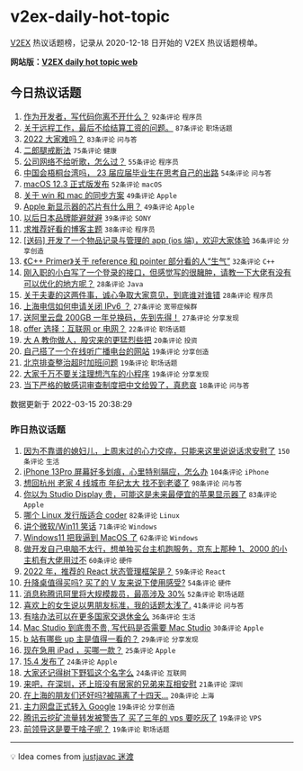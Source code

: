 # v2ex-daily-hot-topic

[V2EX](https://www.v2ex.com/) 热议话题榜，记录从 2020-12-18 日开始的 V2EX 热议话题榜单。

**网站版：[V2EX daily hot topic web](https://boojack.github.io/v2ex-daily-hot-topic-web/)**

## 今日热议话题

<!-- TODAY BEGIN -->

1. [作为开发者，写代码你离不开什么？](https://www.v2ex.com/t/840469) `92条评论` `程序员`
1. [关于远程工作，最后不给结算工资的问题。](https://www.v2ex.com/t/840465) `87条评论` `职场话题`
1. [2022 大家难吗？](https://www.v2ex.com/t/840501) `83条评论` `问与答`
1. [二郎腿戒断法](https://www.v2ex.com/t/840397) `75条评论` `健康`
1. [公司网络不给听歌，怎么过？](https://www.v2ex.com/t/840502) `55条评论` `程序员`
1. [中国会梧桐台湾吗， 23 届应届毕业生在思考自己的出路](https://www.v2ex.com/t/840587) `54条评论` `问与答`
1. [macOS 12.3 正式版发布](https://www.v2ex.com/t/840379) `52条评论` `macOS`
1. [关于 win 和 mac 的同步方案](https://www.v2ex.com/t/840381) `49条评论` `Apple`
1. [Apple 新显示器的芯片有什么用？](https://www.v2ex.com/t/840389) `49条评论` `Apple`
1. [以后日本品牌能避就避](https://www.v2ex.com/t/840413) `39条评论` `SONY`
1. [求推荐好看的博客主题](https://www.v2ex.com/t/840591) `38条评论` `程序员`
1. [[送码] 开发了一个物品记录与管理的 app (ios 端)，欢迎大家体验](https://www.v2ex.com/t/840380) `36条评论` `分享创造`
1. [《C++ Primer》关于 reference 和 pointer 部分看的人“生气”](https://www.v2ex.com/t/840451) `32条评论` `C++`
1. [刚入职的小白写了一个登录的接口，但感觉写的很臃肿，请教一下大佬有没有可以优化的地方呢？](https://www.v2ex.com/t/840507) `28条评论` `Java`
1. [关于夫妻的这两件事，诚心争取大家意见，到底谁对谁错](https://www.v2ex.com/t/840443) `28条评论` `程序员`
1. [上海电信如何申请关闭 IPv6 ？](https://www.v2ex.com/t/840577) `27条评论` `宽带症候群`
1. [送阿里云盘 200GB 一年兑换码，先到先得！](https://www.v2ex.com/t/840372) `27条评论` `分享发现`
1. [offer 选择：互联网 or 电网？](https://www.v2ex.com/t/840582) `22条评论` `职场话题`
1. [大 A 教你做人，股灾来的更猛烈些把](https://www.v2ex.com/t/840390) `20条评论` `投资`
1. [自己搭了一个在线听广播电台的网站](https://www.v2ex.com/t/840594) `19条评论` `分享创造`
1. [北京排查整治超时加班问题](https://www.v2ex.com/t/840560) `19条评论` `职场话题`
1. [大家千万不要关注理想汽车的小程序](https://www.v2ex.com/t/840388) `19条评论` `分享发现`
1. [当下严格的敏感词审查制度把中文给毁了，真悲哀](https://www.v2ex.com/t/840601) `18条评论` `问与答`

数据更新于 2022-03-15 20:38:29

<!-- TODAY END -->

### 昨日热议话题

<!-- YESTERDAY BEGIN -->

1. [因为不靠谱的媳妇儿，上周末过的心力交瘁，只能来这里说说话求安慰了](https://www.v2ex.com/t/840273) `150条评论` `生活`
1. [iPhone 13Pro 屏幕好多划痕，心里特别膈应，怎么办](https://www.v2ex.com/t/840121) `104条评论` `iPhone`
1. [想回杭州 老家 4 线城市 年纪太大 找不到老婆了](https://www.v2ex.com/t/840278) `98条评论` `问与答`
1. [你以为 Studio Display 贵，可能这是未来最便宜的苹果显示器了](https://www.v2ex.com/t/840131) `83条评论` `Apple`
1. [哪个 Linux 发行版适合 coder](https://www.v2ex.com/t/840219) `82条评论` `Linux`
1. [讲个微软/Win11 笑话](https://www.v2ex.com/t/840161) `71条评论` `Windows`
1. [Windows11 把我逼到 MacOS 了](https://www.v2ex.com/t/840183) `62条评论` `Windows`
1. [做开发自己电脑不太行，想单独买台主机跑服务，京东上那种 1、2000 的小主机有大佬用过不](https://www.v2ex.com/t/840189) `60条评论` `硬件`
1. [2022 年，推荐的 React 状态管理框架是？](https://www.v2ex.com/t/840200) `59条评论` `React`
1. [升降桌值得买吗? 买了的 V 友来说下使用感受?](https://www.v2ex.com/t/840196) `54条评论` `硬件`
1. [消息称腾讯阿里将大规模裁员，最高涉及 30%](https://www.v2ex.com/t/840177) `52条评论` `职场话题`
1. [喜欢上的女生说以男朋友标准，我的话题太浅了.](https://www.v2ex.com/t/840311) `41条评论` `问与答`
1. [有啥办法可以在更多国家交退休金么](https://www.v2ex.com/t/840220) `36条评论` `生活`
1. [Mac Studio 到底贵不贵, 写代码是否需要 Mac Studio](https://www.v2ex.com/t/840350) `30条评论` `Apple`
1. [b 站有哪些 up 主是值得一看的？](https://www.v2ex.com/t/840328) `29条评论` `分享发现`
1. [现在急用 iPad ，买哪一款？](https://www.v2ex.com/t/840139) `25条评论` `Apple`
1. [15.4 发布了](https://www.v2ex.com/t/840360) `24条评论` `Apple`
1. [大家还记得树下野狐这个名字么](https://www.v2ex.com/t/840215) `24条评论` `互联网`
1. [来吧，在深圳，还上班没有居家的兄弟来互相安慰](https://www.v2ex.com/t/840127) `21条评论` `深圳`
1. [在上海的朋友们还好吗?被隔离了十四天...](https://www.v2ex.com/t/840159) `20条评论` `上海`
1. [主力网盘正式转入 Google](https://www.v2ex.com/t/840354) `19条评论` `分享创造`
1. [腾讯云挖矿流量转发被警告了 买了三年的 vps 要吃灰了](https://www.v2ex.com/t/840221) `19条评论` `VPS`
1. [前领导这是要干啥子呢？](https://www.v2ex.com/t/840168) `19条评论` `职场话题`

<!-- YESTERDAY END -->

---

💡 Idea comes from [justjavac 迷渡](https://github.com/justjavac/)

